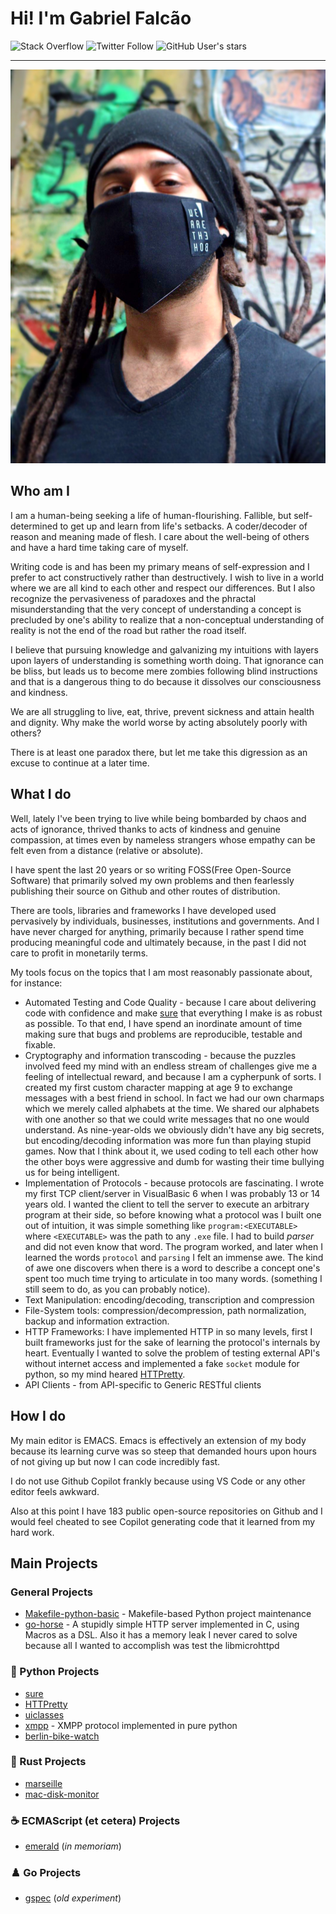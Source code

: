 # Hi! I'm Gabriel Falcão

![Stack Overflow](https://img.shields.io/badge/stackoverflow-orange?style=default&logo=stackoverflow&logoColor=orange&label=gabrielfalcao&labelColor=black&color=orange&link=https%3A%2F%2Fstackoverflow.com%2Fusers%2F460989%2Fgabriel-falc%25c3%25a3o)
![Twitter Follow](https://img.shields.io/twitter/follow/gabrielfalcao)
![GitHub User's stars](https://img.shields.io/github/stars/gabrielfalcao)


<!-- ### Stats -->

<!-- ###### Python Package Downloads -->

<!-- ![steadymark](https://img.shields.io/pypi/dm/steadymark) -->
<!-- ![HTTpretty](https://img.shields.io/pypi/dm/HTTpretty) -->
<!-- ![agentzero](https://img.shields.io/pypi/dm/agentzero) -->
<!-- ![agile](https://img.shields.io/pypi/dm/agile) -->
<!-- ![bolacha](https://img.shields.io/pypi/dm/bolacha) -->
<!-- ![carbontube](https://img.shields.io/pypi/dm/carbontube) -->
<!-- ![carpentry-ci](https://img.shields.io/pypi/dm/carpentry-ci) -->
<!-- ![chemist](https://img.shields.io/pypi/dm/chemist) -->
<!-- ![coalminer](https://img.shields.io/pypi/dm/coalminer) -->
<!-- ![couleur](https://img.shields.io/pypi/dm/couleur) -->
<!-- ![dead-parrot](https://img.shields.io/pypi/dm/dead-parrot) -->
<!-- ![dominic](https://img.shields.io/pypi/dm/dominic) -->
<!-- ![floresta](https://img.shields.io/pypi/dm/floresta) -->
<!-- ![gitgraph](https://img.shields.io/pypi/dm/gitgraph) -->
<!-- ![grammarian](https://img.shields.io/pypi/dm/grammarian) -->
<!-- ![httpretty](https://img.shields.io/pypi/dm/httpretty) -->
<!-- ![jaci](https://img.shields.io/pypi/dm/jaci) -->
<!-- ![jobminer](https://img.shields.io/pypi/dm/jobminer) -->
<!-- ![keybone](https://img.shields.io/pypi/dm/keybone) -->
<!-- ![lettuce](https://img.shields.io/pypi/dm/lettuce) -->
<!-- ![lineup](https://img.shields.io/pypi/dm/lineup) -->
<!-- ![markment](https://img.shields.io/pypi/dm/markment) -->
<!-- ![mercator](https://img.shields.io/pypi/dm/mercator) -->
<!-- ![milieu](https://img.shields.io/pypi/dm/milieu) -->
<!-- ![minions](https://img.shields.io/pypi/dm/minions) -->
<!-- ![plant](https://img.shields.io/pypi/dm/plant) -->
<!-- ![plural](https://img.shields.io/pypi/dm/plural) -->
<!-- ![privacy](https://img.shields.io/pypi/dm/privacy) -->
<!-- ![repocket](https://img.shields.io/pypi/dm/repocket) -->
<!-- ![shrine](https://img.shields.io/pypi/dm/shrine) -->
<!-- ![speakers](https://img.shields.io/pypi/dm/speakers) -->
<!-- ![sphinx-bulma-theme](https://img.shields.io/pypi/dm/sphinx-bulma-theme) -->
<!-- ![star-maker](https://img.shields.io/pypi/dm/star-maker) -->
<!-- ![sure](https://img.shields.io/pypi/dm/sure) -->
<!-- ![truck](https://img.shields.io/pypi/dm/truck) -->
<!-- ![tumbler](https://img.shields.io/pypi/dm/tumbler) -->
<!-- ![uiclasses](https://img.shields.io/pypi/dm/uiclasses) -->
<!-- ![unclebob](https://img.shields.io/pypi/dm/unclebob) -->
<!-- ![vargas](https://img.shields.io/pypi/dm/vargas) -->
<!-- <\!-- ![cello](https://img.shields.io/pypi/dm/cello) -\-> -->
<!-- <\!-- ![plany](https://img.shields.io/pypi/dm/plany) -\-> -->
<!-- <\!-- ![sinsky](https://img.shields.io/pypi/dm/sinsky) -\-> -->
<!-- <\!-- ![xmpp](https://img.shields.io/pypi/dm/xmpp) -\-> -->

<!-- ###### Docker Image Pulls -->

<!-- ![node-google-chrome](https://img.shields.io/docker/pulls/gabrielfalcao/node-google-chrome) -->
<!-- ![drone-ci-butler](https://img.shields.io/docker/pulls/gabrielfalcao/drone-ci-butler) -->
<!-- ![nst-fakenom](https://img.shields.io/docker/pulls/gabrielfalcao/nst-fakenom) -->
<!-- ![k8s-file-server](https://img.shields.io/docker/pulls/gabrielfalcao/k8s-file-server) -->
<!-- ![file-server-base](https://img.shields.io/docker/pulls/gabrielfalcao/file-server-base) -->
<!-- ![jaci](https://img.shields.io/docker/pulls/gabrielfalcao/jaci) -->
<!-- ![jaci-web](https://img.shields.io/docker/pulls/gabrielfalcao/jaci-web) -->
<!-- ![tumbler](https://img.shields.io/docker/pulls/gabrielfalcao/tumbler) -->
<!-- ![dynamodb](https://img.shields.io/docker/pulls/gabrielfalcao/dynamodb) -->
<!-- ![dynamodb-local](https://img.shields.io/docker/pulls/gabrielfalcao/dynamodb-local) -->
<!-- ![python-db-testing](https://img.shields.io/docker/pulls/gabrielfalcao/python-db-testing) -->
<!-- ![restund](https://img.shields.io/docker/pulls/gabrielfalcao/restund) -->
<!-- ![prosody](https://img.shields.io/docker/pulls/gabrielfalcao/prosody) -->
<!-- ![radlab](https://img.shields.io/docker/pulls/gabrielfalcao/radlab) -->
<!-- ![alpine37-python3-node9111](https://img.shields.io/docker/pulls/gabrielfalcao/alpine37-python3-node9111) -->
<!-- ![shortage](https://img.shields.io/docker/pulls/gabrielfalcao/shortage) -->
<!-- ![cognodes-react](https://img.shields.io/docker/pulls/gabrielfalcao/cognodes-react) -->

--------------------------------


![berlin.jpg](berlin.jpg)

## Who am I

I am a human-being seeking a life of human-flourishing. Fallible, but self-determined to get up and learn from life's setbacks.
A coder/decoder of reason and meaning made of flesh. I care about the well-being of others and have a hard time taking care of myself.

Writing code is and has been my primary means of self-expression and I
prefer to act constructively rather than destructively.  I wish to
live in a world where we are all kind to each other and respect our
differences. But I also recognize the pervasiveness of paradoxes and
the phractal misunderstanding that the very concept of understanding a
concept is precluded by one's ability to realize that a non-conceptual
understanding of reality is not the end of the road but rather the
road itself.

I believe that pursuing knowledge and galvanizing my intuitions with
layers upon layers of understanding is something worth doing. That
ignorance can be bliss, but leads us to become mere zombies following
blind instructions and that is a dangerous thing to do because it
dissolves our consciousness and kindness.

We are all struggling to live, eat, thrive, prevent sickness and
attain health and dignity. Why make the world worse by acting
absolutely poorly with others?

There is at least one paradox there, but let me take this digression as an excuse to continue at a later time.


## What I do

Well, lately I've been trying to live while being bombarded by chaos and
acts of ignorance, thrived thanks to acts of kindness and genuine
compassion, at times even by nameless strangers whose empathy can be
felt even from a distance (relative or absolute).

I have spent the last 20 years or so writing FOSS(Free Open-Source
Software) that primarily solved my own problems and then fearlessly
publishing their source on Github and other routes of distribution.

There are tools, libraries and frameworks I have developed used
pervasively by individuals, businesses, institutions and
governments. And I have never charged for anything, primarily because
I rather spend time producing meaningful code and ultimately because,
in the past I did not care to profit in monetarily terms.

My tools focus on the topics that I am most reasonably passionate
about, for instance:

* Automated Testing and Code Quality - because I care about delivering code with confidence and make [sure](https://github.com/gabrielfalcao/sure) that everything I make is as robust as possible. To that end, I have spend an inordinate amount of time making sure that bugs and problems are reproducible, testable and fixable.
* Cryptography and information transcoding - because the puzzles involved feed my mind with an endless stream of challenges give me a feeling of intellectual reward, and because I am a cypherpunk of sorts. I created my first custom character mapping at age 9 to exchange messages with a best friend in school. In fact we had our own charmaps which we merely called alphabets at the time. We shared our alphabets with one another so that we could write messages that no one would understand. As nine-year-olds we obviously didn't have any big secrets, but encoding/decoding information was more fun than playing stupid games. Now that I think about it, we used coding to tell each other how the other boys were aggressive and dumb for wasting their time bullying us for being intelligent.
* Implementation of Protocols - because protocols are fascinating. I wrote my first TCP client/server in VisualBasic 6 when I was probably 13 or 14 years old. I wanted the client to tell the server to execute an arbitrary program at their side, so before knowing what a protocol was I built one out of intuition, it was simple something like `program:<EXECUTABLE>` where `<EXECUTABLE>` was the path to any `.exe` file. I had to build *parser* and did not even know that word. The program worked, and later when I learned the words `protocol` and `parsing` I felt an immense awe. The kind of awe one discovers when there is a word to describe a concept one's spent too much time trying to articulate in too many words. (something I still seem to do, as you can probably notice).
* Text Manipulation: encoding/decoding, transcription and compression
* File-System tools: compression/decompression, path normalization, backup and information extraction.
* HTTP Frameworks: I have implemented HTTP in so many levels, first I built frameworks just for the sake of learning the protocol's internals by heart. Eventually I wanted to solve the problem of testing external API's without internet access and implemented a fake `socket` module for python, so my mind heared [HTTPretty](https://github.com/gabrielfalcao/HTTpretty).
* API Clients - from API-specific to Generic RESTful clients

## How I do

My main editor is EMACS. Emacs is effectively an extension of my body
because its learning curve was so steep that demanded hours upon hours
of not giving up but now I can code incredibly fast.

I do not use Github Copilot frankly because using VS Code or any other
editor feels awkward.

Also at this point I have 183 public open-source repositories on
Github and I would feel cheated to see Copilot generating code that it
learned from my hard work.


## Main Projects


### General Projects

- [Makefile-python-basic](https://github.com/gabrielfalcao/Makefile-python-basic) - Makefile-based Python project maintenance
- [go-horse](https://github.com/gabrielfalcao/go-horse) - A stupidly simple HTTP server implemented in C, using Macros as a DSL. Also it has a memory leak I never cared to solve because all I wanted to accomplish was test the libmicrohttpd


### 🐍 Python Projects

- [sure](https://github.com/gabrielfalcao/sure)
- [HTTPretty](https://github.com/gabrielfalcao/HTTpretty)
- [uiclasses](https://github.com/gabrielfalcao/uiclasses)
- [xmpp](https://github.com/gabrielfalcao/xmpp) - XMPP protocol implemented in pure python
- [berlin-bike-watch](https://github.com/gabrielfalcao/berlin-bike-watch)

### 🦀 Rust Projects

- [marseille](https://github.com/gabrielfalcao/marseille)
- [mac-disk-monitor](https://github.com/gabrielfalcao/mac-disk-monitor)

### ☕️ ECMAScript (et cetera) Projects

- [emerald](https://www.npmjs.com/package/emerald) (*in memoriam*)


### ♟️ Go Projects

- [gspec](https://github.com/gabrielfalcao/gspec) (*old experiment*)
